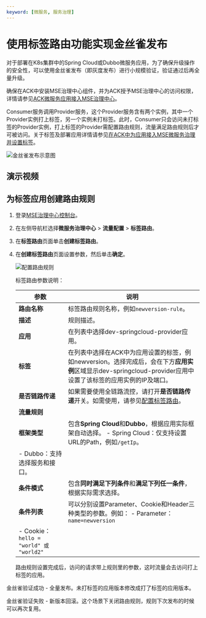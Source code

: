 ```yaml
---
keyword: [微服务, 服务治理]
---
```


# 使用标签路由功能实现金丝雀发布

对于部署在K8s集群中的Spring Cloud或Dubbo微服务应用，为了确保升级操作的安全性，可以使用金丝雀发布（即灰度发布）进行小规模验证，验证通过后再全量升级。

确保在ACK中安装MSE治理中心组件，并为ACK授予MSE治理中心的访问权限，详情请参见[ACK微服务应用接入MSE治理中心]()。

Consumer服务调用Provider服务，这个Provider服务含有两个实例，其中一个Provider实例打上标签，另一个实例未打标签。此时，Consumer只会访问未打标签的Provider实例，打上标签的Provider需配置路由规则，流量满足路由规则后才可被访问。关于标签及部署应用详情请参见[在ACK中为应用接入MSE微服务治理并设置标签]()。

![金丝雀发布示意图](https://static-aliyun-doc.oss-cn-hangzhou.aliyuncs.com/assets/img/zh-CN/9381001061/p169462.png)

## 演示视频



## 为标签应用创建路由规则

1.  登录[MSE治理中心控制台](https://mse.console.aliyun.com/?spm=a2c4g.11186623.2.13.f90a6a60WiEx0N#/msc/home)。

2.  在左侧导航栏选择**微服务治理中心** \> **流量配置** \> **标签路由**。

3.  在**标签路由**页面单击**创建标签路由**。

4.  在**创建标签路由**页面设置参数，然后单击**确定**。

    ![配置路由规则](https://static-aliyun-doc.oss-cn-hangzhou.aliyuncs.com/assets/img/zh-CN/4932873061/p169568.png)

    标签路由参数说明：

    |参数|说明|
    |--|--|
    |**路由名称**|标签路由规则名称，例如`newversion-rule`。|
    |**描述**|规则描述。|
    |**应用**|在列表中选择dev-springcloud-provider应用。|
    |**标签**|在列表中选择在ACK中为应用设置的标签，例如newversion。选择完成后，会在下方**应用实例**区域显示dev-springcloud-provider应用中设置了该标签的应用实例的IP及端口。|
    |**是否链路传递**|如果需要使用全链路流控，请打开**是否链路传递**开关。如需使用，请参见[配置标签路由]()。|
    |**流量规则**|
    |**框架类型**|包含**Spring Cloud**和**Dubbo**，根据应用实际框架自动选择。     -   Spring Cloud：仅支持设置URL的Path，例如`/getIp`。
    -   Dubbo：支持选择服务和接口。 |
    |**条件模式**|包含**同时满足下列条件**和**满足下列任一条件**，根据实际需求选择。|
    |**条件列表**|可以分别设置Parameter、Cookie和Header三种类型的参数。例如：     -   Parameter：`name=newversion`
    -   Cookie：`hello = "world" 或 "world2"` |

    路由规则设置完成后，访问的请求带上规则里的参数，这时流量会去访问打上标签的应用。


金丝雀验证成功 - 全量发布。未打标签的应用版本修改成打了标签的应用版本。

金丝雀验证失败 - 新版本回滚。这个场景下关闭路由规则，规则下次发布的时候可以再次复用。

